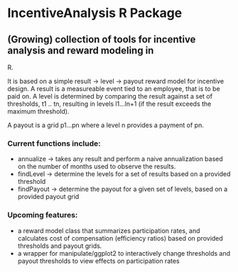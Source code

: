 # IncentiveAnalysis R Package

## (Growing) collection of tools for incentive analysis and reward modeling in 
R.

It is based on a simple result -> level -> payout reward model for incentive 
design. 
A result is a measureable event tied to an employee, that is to be paid on.
A level is determined by comparing the result against a set of thresholds, t1 
.. tn, resulting in levels l1...ln+1 (if the result exceeds the maximum 
threshold). 

A payout is a grid p1...pn where a level n provides a payment of pn. 

### Current functions include:

* annualize -> takes any result and perform a naive annualization based on the
number of months used to observe the results.
* findLevel -> determine the levels for a set of results based on a provided 
threshold
* findPayout -> determine the payout for a given set of levels, based on a 
provided payout grid

### Upcoming features:

* a reward model class that summarizes participation rates, and calculates cost 
of compensation (efficiency ratios) based on provided thresholds and payout 
grids. 
* a wrapper for manipulate/ggplot2 to interactively change thresholds and payout
thresholds to view effects on participation rates
